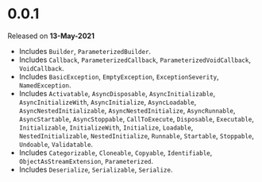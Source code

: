 # 0.0.1
Released on **13-May-2021**

  * Includes `Builder`, `ParameterizedBuilder`.
  * Includes `Callback`, `ParameterizedCallback`, `ParameterizedVoidCallback`, `VoidCallback`.
  * Includes `BasicException`, `EmptyException`, `ExceptionSeverity`, `NamedException`.  
  * Includes `Activatable`, `AsyncDisposable`, `AsyncInitializable`, `AsyncInitializeWith`, `AsyncInitialize`, `AsyncLoadable`, `AsyncNestedInitializable`, `AsyncNestedInitialize`, `AsyncRunnable`, `AsyncStartable`, `AsyncStoppable`, `CallToExecute`, `Disposable`, `Executable`, `Initializable`, `InitializeWith`, `Initialize`, `Loadable`, `NestedInitializable`, `NestedInitialize`, `Runnable`, `Startable`, `Stoppable`, `Undoable`, `Validatable`.
  * Includes `Categorizable`, `Cloneable`, `Copyable`, `Identifiable`, `ObjectAsStreamExtension`, `Parameterized`.
  * Includes `Deserialize`, `Serializable`, `Serialize`.

